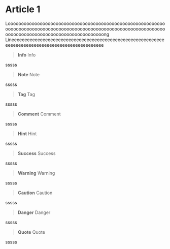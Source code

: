 # Article 1

Loooooooooooooooooooooooooooooooooooooooooooooooooooooooooooooooooooooooooooooooooooooooooooooooooooooooooooooooooooooooooooooooooooooooooooooooooooooooooooong Lineeeeeeeeeeeeeeeeeeeeeeeeeeeeeeeeeeeeeeeeeeeeeeeeeeeeeeeeeeeeeeeeeeeeeeeeeeeeeeeeeeeeeeeeeeeeeeeee

> **Info** Info

sssss

> **Note** Note

sssss

> **Tag** Tag

sssss

> **Comment** Comment

sssss

> **Hint** Hint

sssss

> **Success** Success

sssss

> **Warning** Warning

sssss

> **Caution** Caution

sssss

> **Danger** Danger

sssss

> **Quote** Quote

sssss

